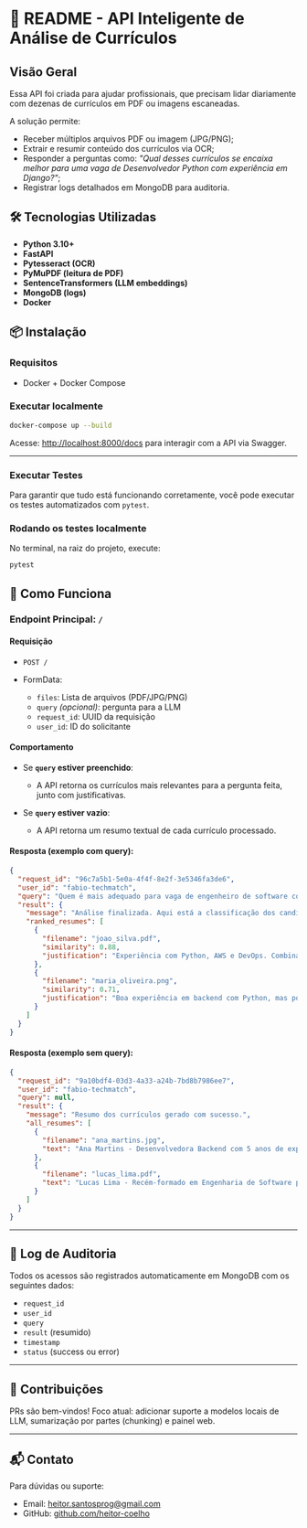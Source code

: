 # 📄 README - API Inteligente de Análise de Currículos

## Visão Geral

Essa API foi criada para ajudar profissionais, que precisam lidar diariamente com dezenas de currículos em PDF ou imagens escaneadas.

A solução permite:

* Receber múltiplos arquivos PDF ou imagem (JPG/PNG);
* Extrair e resumir conteúdo dos currículos via OCR;
* Responder a perguntas como: *"Qual desses currículos se encaixa melhor para uma vaga de Desenvolvedor Python com experiência em Django?"*;
* Registrar logs detalhados em MongoDB para auditoria.

## 🛠 Tecnologias Utilizadas

* **Python 3.10+**
* **FastAPI**
* **Pytesseract (OCR)**
* **PyMuPDF (leitura de PDF)**
* **SentenceTransformers (LLM embeddings)**
* **MongoDB (logs)**
* **Docker**

## 📦 Instalação

### Requisitos

* Docker + Docker Compose

### Executar localmente

```bash
docker-compose up --build
```

Acesse: [http://localhost:8000/docs](http://localhost:8000/docs) para interagir com a API via Swagger.

---

### Executar Testes

Para garantir que tudo está funcionando corretamente, você pode executar os testes automatizados com `pytest`.

### Rodando os testes localmente

No terminal, na raiz do projeto, execute:

```bash
pytest 

```
## 🚀 Como Funciona

### Endpoint Principal: `/`

#### Requisição

* `POST /`
* FormData:

  * `files`: Lista de arquivos (PDF/JPG/PNG)
  * `query` *(opcional)*: pergunta para a LLM
  * `request_id`: UUID da requisição
  * `user_id`: ID do solicitante

#### Comportamento

* Se **`query` estiver preenchido**:

  * A API retorna os currículos mais relevantes para a pergunta feita, junto com justificativas.
* Se **`query` estiver vazio**:

  * A API retorna um resumo textual de cada currículo processado.

#### Resposta (exemplo com query):

```json
{
  "request_id": "96c7a5b1-5e0a-4f4f-8e2f-3e5346fa3de6",
  "user_id": "fabio-techmatch",
  "query": "Quem é mais adequado para vaga de engenheiro de software com foco em Python e AWS?",
  "result": {
    "message": "Análise finalizada. Aqui está a classificação dos candidatos com base na pergunta enviada.",
    "ranked_resumes": [
      {
        "filename": "joao_silva.pdf",
        "similarity": 0.88,
        "justification": "Experiência com Python, AWS e DevOps. Combina fortemente com os requisitos."
      },
      {
        "filename": "maria_oliveira.png",
        "similarity": 0.71,
        "justification": "Boa experiência em backend com Python, mas pouca menção a cloud computing."
      }
    ]
  }
}
```

#### Resposta (exemplo sem query):

```json
{
  "request_id": "9a10bdf4-03d3-4a33-a24b-7bd8b7986ee7",
  "user_id": "fabio-techmatch",
  "query": null,
  "result": {
    "message": "Resumo dos currículos gerado com sucesso.",
    "all_resumes": [
      {
        "filename": "ana_martins.jpg",
        "text": "Ana Martins - Desenvolvedora Backend com 5 anos de experiência em Java e Python..."
      },
      {
        "filename": "lucas_lima.pdf",
        "text": "Lucas Lima - Recém-formado em Engenharia de Software pela UFRN..."
      }
    ]
  }
}
```

---

## 🧾 Log de Auditoria

Todos os acessos são registrados automaticamente em MongoDB com os seguintes dados:

* `request_id`
* `user_id`
* `query`
* `result` (resumido)
* `timestamp`
* `status` (success ou error)

---

## 🤝 Contribuições

PRs são bem-vindos! Foco atual: adicionar suporte a modelos locais de LLM, sumarização por partes (chunking) e painel web.

---

## 📬 Contato

Para dúvidas ou suporte:

* Email: [heitor.santosprog@gmail.com](heitor.coelhoDF@outlook.com)
* GitHub: [github.com/heitor-coelho](https://github.com/seu-repo)
